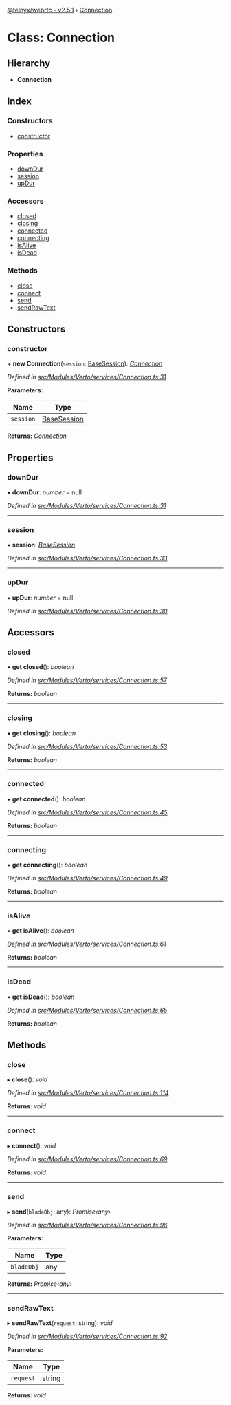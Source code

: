 [@telnyx/webrtc - v2.5.1](../README.md) › [Connection](connection.md)

# Class: Connection

## Hierarchy

* **Connection**

## Index

### Constructors

* [constructor](connection.md#constructor)

### Properties

* [downDur](connection.md#downdur)
* [session](connection.md#session)
* [upDur](connection.md#updur)

### Accessors

* [closed](connection.md#closed)
* [closing](connection.md#closing)
* [connected](connection.md#connected)
* [connecting](connection.md#connecting)
* [isAlive](connection.md#isalive)
* [isDead](connection.md#isdead)

### Methods

* [close](connection.md#close)
* [connect](connection.md#connect)
* [send](connection.md#send)
* [sendRawText](connection.md#sendrawtext)

## Constructors

###  constructor

\+ **new Connection**(`session`: [BaseSession](basesession.md)): *[Connection](connection.md)*

*Defined in [src/Modules/Verto/services/Connection.ts:31](https://github.com/team-telnyx/webrtc/blob/main/packages/js/src/Modules/Verto/services/Connection.ts#L31)*

**Parameters:**

Name | Type |
------ | ------ |
`session` | [BaseSession](basesession.md) |

**Returns:** *[Connection](connection.md)*

## Properties

###  downDur

• **downDur**: *number* =  null

*Defined in [src/Modules/Verto/services/Connection.ts:31](https://github.com/team-telnyx/webrtc/blob/main/packages/js/src/Modules/Verto/services/Connection.ts#L31)*

___

###  session

• **session**: *[BaseSession](basesession.md)*

*Defined in [src/Modules/Verto/services/Connection.ts:33](https://github.com/team-telnyx/webrtc/blob/main/packages/js/src/Modules/Verto/services/Connection.ts#L33)*

___

###  upDur

• **upDur**: *number* =  null

*Defined in [src/Modules/Verto/services/Connection.ts:30](https://github.com/team-telnyx/webrtc/blob/main/packages/js/src/Modules/Verto/services/Connection.ts#L30)*

## Accessors

###  closed

• **get closed**(): *boolean*

*Defined in [src/Modules/Verto/services/Connection.ts:57](https://github.com/team-telnyx/webrtc/blob/main/packages/js/src/Modules/Verto/services/Connection.ts#L57)*

**Returns:** *boolean*

___

###  closing

• **get closing**(): *boolean*

*Defined in [src/Modules/Verto/services/Connection.ts:53](https://github.com/team-telnyx/webrtc/blob/main/packages/js/src/Modules/Verto/services/Connection.ts#L53)*

**Returns:** *boolean*

___

###  connected

• **get connected**(): *boolean*

*Defined in [src/Modules/Verto/services/Connection.ts:45](https://github.com/team-telnyx/webrtc/blob/main/packages/js/src/Modules/Verto/services/Connection.ts#L45)*

**Returns:** *boolean*

___

###  connecting

• **get connecting**(): *boolean*

*Defined in [src/Modules/Verto/services/Connection.ts:49](https://github.com/team-telnyx/webrtc/blob/main/packages/js/src/Modules/Verto/services/Connection.ts#L49)*

**Returns:** *boolean*

___

###  isAlive

• **get isAlive**(): *boolean*

*Defined in [src/Modules/Verto/services/Connection.ts:61](https://github.com/team-telnyx/webrtc/blob/main/packages/js/src/Modules/Verto/services/Connection.ts#L61)*

**Returns:** *boolean*

___

###  isDead

• **get isDead**(): *boolean*

*Defined in [src/Modules/Verto/services/Connection.ts:65](https://github.com/team-telnyx/webrtc/blob/main/packages/js/src/Modules/Verto/services/Connection.ts#L65)*

**Returns:** *boolean*

## Methods

###  close

▸ **close**(): *void*

*Defined in [src/Modules/Verto/services/Connection.ts:114](https://github.com/team-telnyx/webrtc/blob/main/packages/js/src/Modules/Verto/services/Connection.ts#L114)*

**Returns:** *void*

___

###  connect

▸ **connect**(): *void*

*Defined in [src/Modules/Verto/services/Connection.ts:69](https://github.com/team-telnyx/webrtc/blob/main/packages/js/src/Modules/Verto/services/Connection.ts#L69)*

**Returns:** *void*

___

###  send

▸ **send**(`bladeObj`: any): *Promise‹any›*

*Defined in [src/Modules/Verto/services/Connection.ts:96](https://github.com/team-telnyx/webrtc/blob/main/packages/js/src/Modules/Verto/services/Connection.ts#L96)*

**Parameters:**

Name | Type |
------ | ------ |
`bladeObj` | any |

**Returns:** *Promise‹any›*

___

###  sendRawText

▸ **sendRawText**(`request`: string): *void*

*Defined in [src/Modules/Verto/services/Connection.ts:92](https://github.com/team-telnyx/webrtc/blob/main/packages/js/src/Modules/Verto/services/Connection.ts#L92)*

**Parameters:**

Name | Type |
------ | ------ |
`request` | string |

**Returns:** *void*
